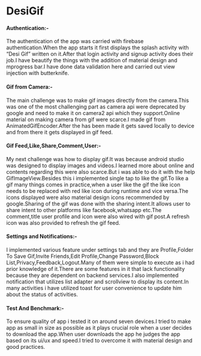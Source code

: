 # DesiGif
#### Authentication:-
The authentication of the app was carried with firebase authentication.When the app starts it first displays the splash activity with “Desi Gif”  written on it.After that login activity and signup activity does their job.I have beautify the things with the addition of material design and mprogress bar.I have done data validation here and carried out view injection with butterknife.
#### Gif from Camera:-
The main challenge was to make gif images directly from the camera.This was one of the most challenging part as camera api were deprecated by google and need to make it on camera2 api which they support.Online material on making camera from gif were scarce.I made gif from AnimatedGifEncoder.After the has been made it gets saved locally to device and from there it gets displayed in gif feed.
#### Gif Feed,Like,Share,Comment,User:-
My next challenge was how to display gif.It was because android studio was designed to display images and videos.I learned more about online and contents regarding this were also scarce.But i was able to do it with the help GifImageView.Besides this i implemented single tap to like the gif.To like a gif many things comes in practice,when a user like the gif the like icon needs to be replaced with red like icon during runtime and vice versa.The icons displayed were also material design icons recommended by google.Sharing of the gif was done with the sharing intent.It allows user to share intent to other platforms like facebook,whatsapp etc.The comment,title user profile and icon were also wired with gif post.A refresh icon was also provided to refresh the gif feed.
#### Settings and Notifications:-
I implemented various feature under settings tab and they are Profile,Folder To Save Gif,Invite Friends,Edit Profile,Change Password,Block List,Privacy,Feedback,Logout.Many of them were simple to execute as i had prior knowledge of it.There are some features in it that lack functionality because they are dependent on backend services.I also implemented notification that utilizes list adapter and scrollview to display its content.In many activities i have utilized toast for user convenience to update him about the status of activities. 
#### Test And Benchmark:-
To ensure quality of app i tested it on around seven devices.I tried to make app as small in size as possible as it plays crucial role when a user decides to download the app.When user downloads the app he judges the app based on its ui/ux and speed.I tried to overcome it with material design and good practices.
